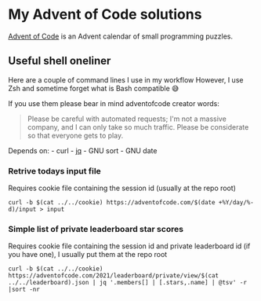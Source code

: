 # My Advent of Code solutions
[Advent of Code](https://adventofcode.com/) is an Advent calendar of small programming puzzles.

## Useful shell oneliner
Here are a couple of command lines I use in my workflow
However, I use Zsh and sometime forget what is Bash compatible 😅

If you use them please bear in mind adventofcode creator words:
> Please be careful with automated requests; I'm not a massive company, and I can
> only take so much traffic.  Please be considerate so that everyone gets to play.

Depends on:
    - curl
    - [jq](https://stedolan.github.io/jq/)
    - GNU sort
    - GNU date

### Retrive todays input file
Requires cookie file containing the session id (usually at the repo root)

    curl -b $(cat ../../cookie) https://adventofcode.com/$(date +%Y/day/%-d)/input > input

### Simple list of private leaderboard star scores
Requires cookie file containing the session id and private leaderboard id (if you have one), I usually put them at the repo root

    curl -b $(cat ../../cookie) https://adventofcode.com/2021/leaderboard/private/view/$(cat ../../leaderboard).json | jq '.members[] | [.stars,.name] | @tsv' -r |sort -nr
